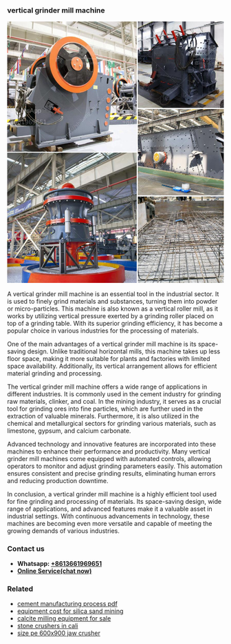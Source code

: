 <h3>vertical grinder mill machine</h3><img src='1708309032.jpg' alt=''><p>A vertical grinder mill machine is an essential tool in the industrial sector. It is used to finely grind materials and substances, turning them into powder or micro-particles. This machine is also known as a vertical roller mill, as it works by utilizing vertical pressure exerted by a grinding roller placed on top of a grinding table. With its superior grinding efficiency, it has become a popular choice in various industries for the processing of materials.</p><p>One of the main advantages of a vertical grinder mill machine is its space-saving design. Unlike traditional horizontal mills, this machine takes up less floor space, making it more suitable for plants and factories with limited space availability. Additionally, its vertical arrangement allows for efficient material grinding and processing.</p><p>The vertical grinder mill machine offers a wide range of applications in different industries. It is commonly used in the cement industry for grinding raw materials, clinker, and coal. In the mining industry, it serves as a crucial tool for grinding ores into fine particles, which are further used in the extraction of valuable minerals. Furthermore, it is also utilized in the chemical and metallurgical sectors for grinding various materials, such as limestone, gypsum, and calcium carbonate.</p><p>Advanced technology and innovative features are incorporated into these machines to enhance their performance and productivity. Many vertical grinder mill machines come equipped with automated controls, allowing operators to monitor and adjust grinding parameters easily. This automation ensures consistent and precise grinding results, eliminating human errors and reducing production downtime.</p><p>In conclusion, a vertical grinder mill machine is a highly efficient tool used for fine grinding and processing of materials. Its space-saving design, wide range of applications, and advanced features make it a valuable asset in industrial settings. With continuous advancements in technology, these machines are becoming even more versatile and capable of meeting the growing demands of various industries.</p><h3>Contact us</h3><ul><li><strong>Whatsapp:&nbsp;<a href="https://wa.me/8613661969651">+8613661969651</a></strong></li><li><a href="https://swt.shibang-china.com/?git&amp;zhl&amp;vertical grinder mill machine"><strong>Online Service(chat now)</strong></a></li></ul><h3>Related</h3><ul><li><a href='cement manufacturing process pdf.md'>cement manufacturing process pdf</a></li><li><a href='equipment cost for silica sand mining.md'>equipment cost for silica sand mining</a></li><li><a href='calcite milling equipment for sale.md'>calcite milling equipment for sale</a></li><li><a href='stone crushers in cali.md'>stone crushers in cali</a></li><li><a href='size pe 600x900 jaw crusher.md'>size pe 600x900 jaw crusher</a></li></ul>